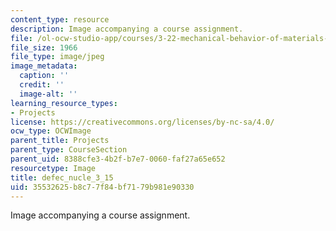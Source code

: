 ```yaml
---
content_type: resource
description: Image accompanying a course assignment.
file: /ol-ocw-studio-app/courses/3-22-mechanical-behavior-of-materials-spring-2008/35532625b8c77f84bf7179b981e90330_defec_nucle_3_15.jpg
file_size: 1966
file_type: image/jpeg
image_metadata:
  caption: ''
  credit: ''
  image-alt: ''
learning_resource_types:
- Projects
license: https://creativecommons.org/licenses/by-nc-sa/4.0/
ocw_type: OCWImage
parent_title: Projects
parent_type: CourseSection
parent_uid: 8388cfe3-4b2f-b7e7-0060-faf27a65e652
resourcetype: Image
title: defec_nucle_3_15
uid: 35532625-b8c7-7f84-bf71-79b981e90330
---
```

Image accompanying a course assignment.